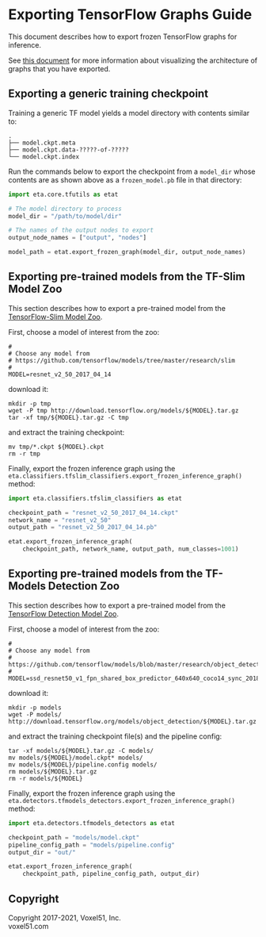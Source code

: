 # Exporting TensorFlow Graphs Guide

This document describes how to export frozen TensorFlow graphs for inference.

See [this document](visualize_tf_graphs_guide.md) for more information about
visualizing the architecture of graphs that you have exported.


## Exporting a generic training checkpoint

Training a generic TF model yields a model directory with contents similar to:

```
.
├── model.ckpt.meta
├── model.ckpt.data-?????-of-?????
└── model.ckpt.index
```

Run the commands below to export the checkpoint from a `model_dir` whose
contents are as shown above as a `frozen_model.pb` file in that directory:

```py
import eta.core.tfutils as etat

# The model directory to process
model_dir = "/path/to/model/dir"

# The names of the output nodes to export
output_node_names = ["output", "nodes"]

model_path = etat.export_frozen_graph(model_dir, output_node_names)
```


## Exporting pre-trained models from the TF-Slim Model Zoo

This section describes how to export a pre-trained model from the
[TensorFlow-Slim Model Zoo](https://github.com/tensorflow/models/tree/master/research/slim).

First, choose a model of interest from the zoo:

```shell
#
# Choose any model from
# https://github.com/tensorflow/models/tree/master/research/slim
#
MODEL=resnet_v2_50_2017_04_14
```

download it:

```
mkdir -p tmp
wget -P tmp http://download.tensorflow.org/models/${MODEL}.tar.gz
tar -xf tmp/${MODEL}.tar.gz -C tmp
```

and extract the training checkpoint:

```shell
mv tmp/*.ckpt ${MODEL}.ckpt
rm -r tmp
```

Finally, export the frozen inference graph using the
`eta.classifiers.tfslim_classifiers.export_frozen_inference_graph()` method:

```py
import eta.classifiers.tfslim_classifiers as etat

checkpoint_path = "resnet_v2_50_2017_04_14.ckpt"
network_name = "resnet_v2_50"
output_path = "resnet_v2_50_2017_04_14.pb"

etat.export_frozen_inference_graph(
    checkpoint_path, network_name, output_path, num_classes=1001)
```


## Exporting pre-trained models from the TF-Models Detection Zoo

This section describes how to export a pre-trained model from the
[TensorFlow Detection Model Zoo](
https://github.com/tensorflow/models/blob/master/research/object_detection/g3doc/detection_model_zoo.md).

First, choose a model of interest from the zoo:

```shell
#
# Choose any model from
# https://github.com/tensorflow/models/blob/master/research/object_detection/g3doc/detection_model_zoo.md
#
MODEL=ssd_resnet50_v1_fpn_shared_box_predictor_640x640_coco14_sync_2018_07_03
```

download it:

```
mkdir -p models
wget -P models/ http://download.tensorflow.org/models/object_detection/${MODEL}.tar.gz
```

and extract the training checkpoint file(s) and the pipeline config:

```shell
tar -xf models/${MODEL}.tar.gz -C models/
mv models/${MODEL}/model.ckpt* models/
mv models/${MODEL}/pipeline.config models/
rm models/${MODEL}.tar.gz
rm -r models/${MODEL}
```

Finally, export the frozen inference graph using the
`eta.detectors.tfmodels_detectors.export_frozen_inference_graph()` method:

```py
import eta.detectors.tfmodels_detectors as etat

checkpoint_path = "models/model.ckpt"
pipeline_config_path = "models/pipeline.config"
output_dir = "out/"

etat.export_frozen_inference_graph(
    checkpoint_path, pipeline_config_path, output_dir)
```


## Copyright

Copyright 2017-2021, Voxel51, Inc.<br>
voxel51.com
